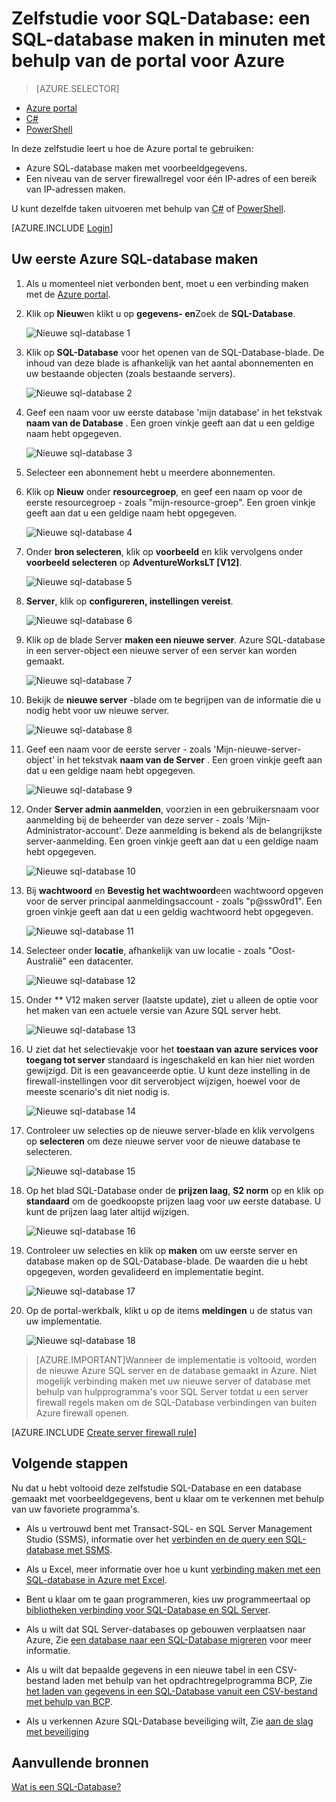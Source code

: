 <properties
    pageTitle="Zelfstudie voor SQL-Database: een SQL-database maken | Microsoft Azure"
    description="Informatie over het instellen van een logische server SQL-Database, de firewallregel server, SQL-database en voorbeeldgegevens. Ook informatie over het verbinden met clientprogramma's, gebruikers configureren en instellen van een firewallregel database."
    keywords="zelfstudie voor SQL-database, maakt u een sql-database"
    services="sql-database"
    documentationCenter=""
    authors="CarlRabeler"
    manager="jhubbard"
    editor=""/>


<tags
    ms.service="sql-database"
    ms.workload="data-management"
    ms.tgt_pltfrm="na"
    ms.devlang="na"
    ms.topic="hero-article"
    ms.date="09/07/2016"
    ms.author="carlrab"/>


# <a name="sql-database-tutorial-create-a-sql-database-in-minutes-by-using-the-azure-portal"></a>Zelfstudie voor SQL-Database: een SQL-database maken in minuten met behulp van de portal voor Azure

> [AZURE.SELECTOR]
- [Azure portal](sql-database-get-started.md)
- [C#](sql-database-get-started-csharp.md)
- [PowerShell](sql-database-get-started-powershell.md)

In deze zelfstudie leert u hoe de Azure portal te gebruiken:

- Azure SQL-database maken met voorbeeldgegevens.
- Een niveau van de server firewallregel voor één IP-adres of een bereik van IP-adressen maken.

U kunt dezelfde taken uitvoeren met behulp van [C#](sql-database-get-started-csharp.md) of [PowerShell](sql-database-get-started-powershell.md).

[AZURE.INCLUDE [Login](../../includes/azure-getting-started-portal-login.md)]

<a name="create-logical-server-bk"></a>

## <a name="create-your-first-azure-sql-database"></a>Uw eerste Azure SQL-database maken 

1. Als u momenteel niet verbonden bent, moet u een verbinding maken met de [Azure portal](http://portal.azure.com).
2. Klik op **Nieuw**en klikt u op **gegevens- en**Zoek de **SQL-Database**.

    ![Nieuwe sql-database 1](./media/sql-database-get-started/sql-database-new-database-1.png)

3. Klik op **SQL-Database** voor het openen van de SQL-Database-blade. De inhoud van deze blade is afhankelijk van het aantal abonnementen en uw bestaande objecten (zoals bestaande servers).

    ![Nieuwe sql-database 2](./media/sql-database-get-started/sql-database-new-database-2.png)

4. Geef een naam voor uw eerste database 'mijn database' in het tekstvak **naam van de Database** . Een groen vinkje geeft aan dat u een geldige naam hebt opgegeven.

    ![Nieuwe sql-database 3](./media/sql-database-get-started/sql-database-new-database-3.png)

5. Selecteer een abonnement hebt u meerdere abonnementen.
6. Klik op **Nieuw** onder **resourcegroep**, en geef een naam op voor de eerste resourcegroep - zoals "mijn-resource-groep". Een groen vinkje geeft aan dat u een geldige naam hebt opgegeven.

    ![Nieuwe sql-database 4](./media/sql-database-get-started/sql-database-new-database-4.png)

7. Onder **bron selecteren**, klik op **voorbeeld** en klik vervolgens onder **voorbeeld selecteren** op **AdventureWorksLT [V12]**.

    ![Nieuwe sql-database 5](./media/sql-database-get-started/sql-database-new-database-5.png)

8. **Server**, klik op **configureren, instellingen vereist**.

    ![Nieuwe sql-database 6](./media/sql-database-get-started/sql-database-new-database-6.png)

9. Klik op de blade Server **maken een nieuwe server**. Azure SQL-database in een server-object een nieuwe server of een server kan worden gemaakt.

    ![Nieuwe sql-database 7](./media/sql-database-get-started/sql-database-new-database-7.png)

10. Bekijk de **nieuwe server** -blade om te begrijpen van de informatie die u nodig hebt voor uw nieuwe server.

    ![Nieuwe sql-database 8](./media/sql-database-get-started/sql-database-new-database-8.png)

11. Geef een naam voor de eerste server - zoals 'Mijn-nieuwe-server-object' in het tekstvak **naam van de Server** . Een groen vinkje geeft aan dat u een geldige naam hebt opgegeven.

    ![Nieuwe sql-database 9](./media/sql-database-get-started/sql-database-new-database-9.png)
 
12. Onder **Server admin aanmelden**, voorzien in een gebruikersnaam voor aanmelding bij de beheerder van deze server - zoals 'Mijn-Administrator-account'. Deze aanmelding is bekend als de belangrijkste server-aanmelding. Een groen vinkje geeft aan dat u een geldige naam hebt opgegeven.

    ![Nieuwe sql-database 10](./media/sql-database-get-started/sql-database-new-database-10.png)

13. Bij **wachtwoord** en **Bevestig het wachtwoord**een wachtwoord opgeven voor de server principal aanmeldingsaccount - zoals "p@ssw0rd1". Een groen vinkje geeft aan dat u een geldig wachtwoord hebt opgegeven.

    ![Nieuwe sql-database 11](./media/sql-database-get-started/sql-database-new-database-11.png)
 
14. Selecteer onder **locatie**, afhankelijk van uw locatie - zoals "Oost-Australië" een datacenter.

    ![Nieuwe sql-database 12](./media/sql-database-get-started/sql-database-new-database-12.png)

15. Onder ** V12 maken server (laatste update), ziet u alleen de optie voor het maken van een actuele versie van Azure SQL server hebt.

    ![Nieuwe sql-database 13](./media/sql-database-get-started/sql-database-new-database-13.png)

16. U ziet dat het selectievakje voor het **toestaan van azure services voor toegang tot server** standaard is ingeschakeld en kan hier niet worden gewijzigd. Dit is een geavanceerde optie. U kunt deze instelling in de firewall-instellingen voor dit serverobject wijzigen, hoewel voor de meeste scenario's dit niet nodig is.

    ![Nieuwe sql-database 14](./media/sql-database-get-started/sql-database-new-database-14.png)

17. Controleer uw selecties op de nieuwe server-blade en klik vervolgens op **selecteren** om deze nieuwe server voor de nieuwe database te selecteren.

    ![Nieuwe sql-database 15](./media/sql-database-get-started/sql-database-new-database-15.png)

18. Op het blad SQL-Database onder de **prijzen laag**, **S2 norm** op en klik op **standaard** om de goedkoopste prijzen laag voor uw eerste database. U kunt de prijzen laag later altijd wijzigen.

    ![Nieuwe sql-database 16](./media/sql-database-get-started/sql-database-new-database-16.png)

19. Controleer uw selecties en klik op **maken** om uw eerste server en database maken op de SQL-Database-blade. De waarden die u hebt opgegeven, worden gevalideerd en implementatie begint.

    ![Nieuwe sql-database 17](./media/sql-database-get-started/sql-database-new-database-17.png)

20. Op de portal-werkbalk, klikt u op de items **meldingen** u de status van uw implementatie.

    ![Nieuwe sql-database 18](./media/sql-database-get-started/sql-database-new-database-18.png)

>[AZURE.IMPORTANT]Wanneer de implementatie is voltooid, worden de nieuwe Azure SQL server en de database gemaakt in Azure. Niet mogelijk verbinding maken met uw nieuwe server of database met behulp van hulpprogramma's voor SQL Server totdat u een server firewall regels maken om de SQL-Database verbindingen van buiten Azure firewall openen.

[AZURE.INCLUDE [Create server firewall rule](../../includes/sql-database-create-new-server-firewall-portal.md)]

## <a name="next-steps"></a>Volgende stappen
Nu dat u hebt voltooid deze zelfstudie SQL-Database en een database gemaakt met voorbeeldgegevens, bent u klaar om te verkennen met behulp van uw favoriete programma's.

- Als u vertrouwd bent met Transact-SQL- en SQL Server Management Studio (SSMS), informatie over het [verbinden en de query een SQL-database met SSMS](sql-database-connect-query-ssms.md).

- Als u Excel, meer informatie over hoe u kunt [verbinding maken met een SQL-database in Azure met Excel](sql-database-connect-excel.md).

- Bent u klaar om te gaan programmeren, kies uw programmeertaal op [bibliotheken verbinding voor SQL-Database en SQL Server](sql-database-libraries.md).

- Als u wilt dat SQL Server-databases op gebouwen verplaatsen naar Azure, Zie [een database naar een SQL-Database migreren](sql-database-cloud-migrate.md) voor meer informatie.

- Als u wilt dat bepaalde gegevens in een nieuwe tabel in een CSV-bestand laden met behulp van het opdrachtregelprogramma BCP, Zie [het laden van gegevens in een SQL-Database vanuit een CSV-bestand met behulp van BCP](sql-database-load-from-csv-with-bcp.md).

- Als u verkennen Azure SQL-Database beveiliging wilt, Zie [aan de slag met beveiliging](sql-database-get-started-security.md)


## <a name="additional-resources"></a>Aanvullende bronnen

[Wat is een SQL-Database?](sql-database-technical-overview.md)
